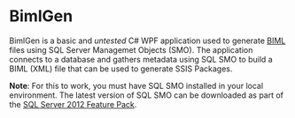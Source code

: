 BimlGen
=======

BimlGen is a basic and *untested* C# WPF application used to generate <a href="https://en.wikipedia.org/wiki/Business_Intelligence_Markup_Language">BIML</a> files using SQL Server Managemet Objects (SMO).  The application connects to a database and gathers metadata using SQL SMO to build a BIML (XML) file that can be used to generate SSIS Packages.

**Note**: For this to work, you must have SQL SMO installed in your local environment.  The latest version of SQL SMO can be downloaded as part of the <a href="https://www.microsoft.com/en-us/download/details.aspx?id=29065">SQL Server 2012 Feature Pack</a>.
